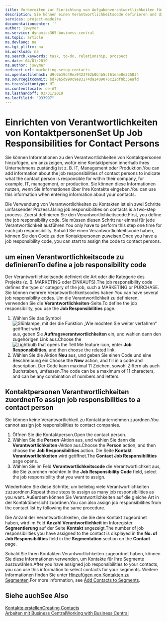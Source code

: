 ```yaml
---
title: Vorbereiten zur Einrichtung von Aufgabenverantwortlichkeiten für Kontakte | Microsoft Docs
description: Sie können einen Verantwortlichkeitscode definieren und diesen einem Kontakt zuweisen, um den Aufgaben anzuzeigen, dass Ihr Kontakt bei dem Unternehmen, z IT, oder Produktion verantwortlich ist.
services: project-madeira
documentationcenter: ''
author: jswymer
ms.service: dynamics365-business-central
ms.topic: article
ms.devlang: na
ms.tgt_pltfrm: na
ms.workload: na
ms.search.keywords: task, to-do, relationship, prospect
ms.date: 04/01/2019
ms.author: jswymer
redirect_url: marketing-setup-contacts
ms.openlocfilehash: d9c6b19d49ea9423762b0b4b5cf61eae0e325034
ms.sourcegitcommit: bd78a5d990c9e83174da1409076c22df8b35eafd
ms.translationtype: HT
ms.contentlocale: de-AT
ms.lasthandoff: 03/31/2019
ms.locfileid: "933997"
---
```

# <a name="set-up-job-responsibilities-for-contact-persons"></a><span data-ttu-id="ac173-103">Einrichten von Verantwortlichkeiten von Kontaktpersonen</span><span class="sxs-lookup"><span data-stu-id="ac173-103">Set Up Job Responsibilities for Contact Persons</span></span>
<span data-ttu-id="ac173-104">Sie können Informationen zu den Verantwortlichkeiten von Kontaktpersonen hinzufügen, um anzuzeigen, wofür eine Kontaktperson innerhalb ihres Unternehmens zuständig ist z. B. IT, Management oder Produktion.</span><span class="sxs-lookup"><span data-stu-id="ac173-104">You can add information about the job responsibilities of contact persons to indicate what the contact person is responsible for within their company, for example, IT, management, or production.</span></span> <span data-ttu-id="ac173-105">Sie können diese Informationen nutzen, wenn Sie Informationen über Ihre Kontakte eingeben.</span><span class="sxs-lookup"><span data-stu-id="ac173-105">You can use this information when entering information about your contacts.</span></span>

<span data-ttu-id="ac173-106">Die Verwendung von Verantwortlichkeiten zu Kontakten ist ein zwei Schritte umfassender Prozess.</span><span class="sxs-lookup"><span data-stu-id="ac173-106">Using job responsibilities on contacts is a two-step process.</span></span> <span data-ttu-id="ac173-107">Zuerst definieren Sie den Verantwortlichkeitscode.</span><span class="sxs-lookup"><span data-stu-id="ac173-107">First, you define the job responsibility code.</span></span> <span data-ttu-id="ac173-108">Sie müssen diesen Schritt nur einmal für jede Verantwortlichkeit ausführen.</span><span class="sxs-lookup"><span data-stu-id="ac173-108">You only have to perform this step one time for each job responsibility.</span></span> <span data-ttu-id="ac173-109">Sobald Sie einen Verantwortlichkeitscode haben, können Sie den Code zu den Kontaktpersonen zuweisen.</span><span class="sxs-lookup"><span data-stu-id="ac173-109">Once you have a job responsibility code, you can start to assign the code to contact persons.</span></span>

## <a name="to-define-a-job-responsibility-code"></a><span data-ttu-id="ac173-110">um einen Verantwortlichkeitscode zu definieren</span><span class="sxs-lookup"><span data-stu-id="ac173-110">To define a job responsibility code</span></span>
<span data-ttu-id="ac173-111">Der Verantwortlichkeitscode definiert die Art oder die Kategorie des Projekts (z. B. MARKETING oder EINKAUFS).</span><span class="sxs-lookup"><span data-stu-id="ac173-111">The job responsibility code defines the type or category of the job, such a MARKETING or PURCHASE.</span></span> <span data-ttu-id="ac173-112">Sie können mehrere Verantwortlichkeitscodes haben.</span><span class="sxs-lookup"><span data-stu-id="ac173-112">You can have several job responsibility codes.</span></span> <span data-ttu-id="ac173-113">Um die Verantwortlichkeit zu definieren, verwenden Sie die **Verantwortlichkeiten**-Seite.</span><span class="sxs-lookup"><span data-stu-id="ac173-113">To define the job responsibility, you use the **Job Responsibilities** page.</span></span>

1. <span data-ttu-id="ac173-114">Wählen Sie das Symbol ![Glühlampe, mit der die Funktion „Wie möchten Sie weiter verfahren“ geöffnet wird](media/ui-search/search_small.png "Wie möchten Sie weiter verfahren?") aus, geben Sie **Auftragsverantwortlichkeiten** ein, und wählen dann den zugehörigen Link aus.</span><span class="sxs-lookup"><span data-stu-id="ac173-114">Choose the ![Lightbulb that opens the Tell Me feature](media/ui-search/search_small.png "Tell me what you want to do") icon, enter **Job Responsibilities**, and then choose the related link.</span></span>
2. <span data-ttu-id="ac173-115">Wählen Sie die Aktion **Neu** aus, und geben Sie einen Code und eine Beschreibung ein.</span><span class="sxs-lookup"><span data-stu-id="ac173-115">Choose the **New** action, and fill in a code and description.</span></span> <span data-ttu-id="ac173-116">Der Code kann maximal 11 Zeichen, sowohl Ziffern als auch Buchstaben, umfassen.</span><span class="sxs-lookup"><span data-stu-id="ac173-116">The code can be a maximum of 11 characters, and can be any combination of numbers and letters.</span></span>

## <a name="to-assign-job-responsibilities-to-a-contact-person"></a><span data-ttu-id="ac173-117">Kontaktpersonen Verantwortlichkeiten zuordnen</span><span class="sxs-lookup"><span data-stu-id="ac173-117">To assign job responsibilities to a contact person</span></span>
<span data-ttu-id="ac173-118">Sie können keine Verantwortlichkeit zu Kontaktunternehmen zuordnen.</span><span class="sxs-lookup"><span data-stu-id="ac173-118">You cannot assign job responsibilities to contact companies.</span></span>

1. <span data-ttu-id="ac173-119">Öffnen Sie die Kontaktperson.</span><span class="sxs-lookup"><span data-stu-id="ac173-119">Open the contact person.</span></span>
2. <span data-ttu-id="ac173-120">Wählen Sie die **Person**-Aktion aus, und wählen Sie dann die **Verantwortlichkeiten**-Aktion aus.</span><span class="sxs-lookup"><span data-stu-id="ac173-120">Choose the **Person** action, and then choose the **Job Responsibilities** action.</span></span> <span data-ttu-id="ac173-121">Die Seite **Kontakt Verantwortlichkeiten** wird geöffnet.</span><span class="sxs-lookup"><span data-stu-id="ac173-121">The **Contact Job Responsibilities** page opens.</span></span>
3. <span data-ttu-id="ac173-122">Wählen Sie im Feld **Verantwortlichkeitscode** die Verantwortlichkeit aus, die Sie zuordnen möchten.</span><span class="sxs-lookup"><span data-stu-id="ac173-122">In the **Job Responsibility Code** field, select the job responsibility that you want to assign.</span></span>

<span data-ttu-id="ac173-123">Wiederholen Sie diese Schritte, um beliebig viele Verantwortlichkeiten zuzuordnen.</span><span class="sxs-lookup"><span data-stu-id="ac173-123">Repeat these steps to assign as many job responsibilities as you want.</span></span> <span data-ttu-id="ac173-124">Außerdem können Sie Verantwortlichkeiten auf die gleiche Art in der Kontaktübersicht zuordnen.</span><span class="sxs-lookup"><span data-stu-id="ac173-124">You can also assign job responsibilities from the contact list by following the same procedure.</span></span>

<span data-ttu-id="ac173-125">Die Anzahl der Verantwortlichkeiten, die Sie dem Kontakt zugeordnet haben, wird im Feld **Anzahl Verantwortlichkeit** im Inforegister **Segmentierung** auf der Seite **Kontakt** angezeigt.</span><span class="sxs-lookup"><span data-stu-id="ac173-125">The number of job responsibilities you have assigned to the contact is displayed in the **No. of Job Responsibilities** field in the **Segmentation** section on the **Contact** page.</span></span>

<span data-ttu-id="ac173-126">Sobald Sie Ihren Kontakten Verantwortlichkeiten zugeordnet haben, können Sie diese Informationen verwenden, um Kontakte für Ihre Segmente auszuwählen.</span><span class="sxs-lookup"><span data-stu-id="ac173-126">After you have assigned job responsibilities to your contacts, you can use this information to select contacts for your segments.</span></span> <span data-ttu-id="ac173-127">Weitere Informationen finden Sie unter [Hinzufügen von Kontakten zu Segmenten](marketing-add-contact-segment.md).</span><span class="sxs-lookup"><span data-stu-id="ac173-127">For more information, see [Add Contacts to Segments](marketing-add-contact-segment.md).</span></span>

## <a name="see-also"></a><span data-ttu-id="ac173-128">Siehe auch</span><span class="sxs-lookup"><span data-stu-id="ac173-128">See Also</span></span>
[<span data-ttu-id="ac173-129">Kontakte erstellen</span><span class="sxs-lookup"><span data-stu-id="ac173-129">Creating Contacts</span></span>](marketing-create-contact-companies.md)  
[<span data-ttu-id="ac173-130">Arbeiten mit Business Central</span><span class="sxs-lookup"><span data-stu-id="ac173-130">Working with Business Central</span></span>](ui-work-product.md)
